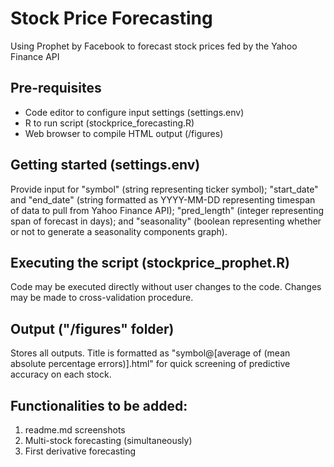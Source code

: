# Stock Price Forecasting
Using Prophet by Facebook to forecast stock prices fed by the Yahoo Finance API

## Pre-requisites
* Code editor to configure input settings (settings.env)
* R to run script (stockprice_forecasting.R)
* Web browser to compile HTML output (/figures)

## Getting started (settings.env)
Provide input for "symbol" (string representing ticker symbol); "start_date" and "end_date" (string formatted as YYYY-MM-DD representing timespan of data to pull from Yahoo Finance API); "pred_length" (integer representing span of forecast in days); and "seasonality" (boolean representing whether or not to generate a seasonality components graph).

## Executing the script (stockprice_prophet.R)
Code may be executed directly without user changes to the code. Changes may be made to cross-validation procedure.

## Output ("/figures" folder)
Stores all outputs. Title is formatted as "symbol@[average of (mean absolute percentage errors)].html" for quick screening of predictive accuracy on each stock.

## Functionalities to be added:
1. readme.md screenshots
2. Multi-stock forecasting (simultaneously)
3. First derivative forecasting

